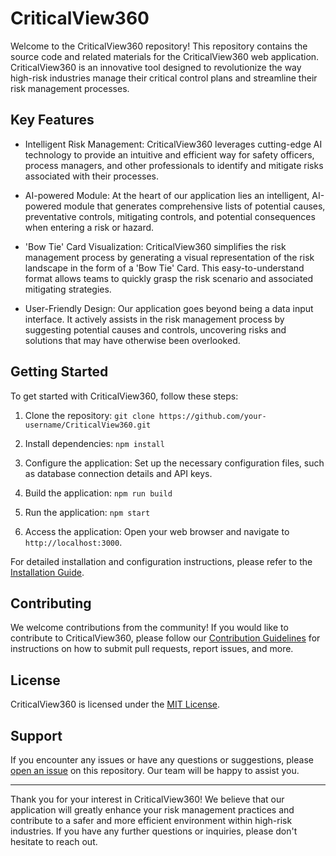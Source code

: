 # CriticalView360

Welcome to the CriticalView360 repository! This repository contains the source code and related materials for the CriticalView360 web application. CriticalView360 is an innovative tool designed to revolutionize the way high-risk industries manage their critical control plans and streamline their risk management processes.

## Key Features

- Intelligent Risk Management: CriticalView360 leverages cutting-edge AI technology to provide an intuitive and efficient way for safety officers, process managers, and other professionals to identify and mitigate risks associated with their processes.

- AI-powered Module: At the heart of our application lies an intelligent, AI-powered module that generates comprehensive lists of potential causes, preventative controls, mitigating controls, and potential consequences when entering a risk or hazard.

- 'Bow Tie' Card Visualization: CriticalView360 simplifies the risk management process by generating a visual representation of the risk landscape in the form of a 'Bow Tie' Card. This easy-to-understand format allows teams to quickly grasp the risk scenario and associated mitigating strategies.

- User-Friendly Design: Our application goes beyond being a data input interface. It actively assists in the risk management process by suggesting potential causes and controls, uncovering risks and solutions that may have otherwise been overlooked.

## Getting Started

To get started with CriticalView360, follow these steps:

1. Clone the repository: `git clone https://github.com/your-username/CriticalView360.git`

2. Install dependencies: `npm install`

3. Configure the application: Set up the necessary configuration files, such as database connection details and API keys.

4. Build the application: `npm run build`

5. Run the application: `npm start`

6. Access the application: Open your web browser and navigate to `http://localhost:3000`.

For detailed installation and configuration instructions, please refer to the [Installation Guide](installation.md).

## Contributing

We welcome contributions from the community! If you would like to contribute to CriticalView360, please follow our [Contribution Guidelines](CONTRIBUTING.md) for instructions on how to submit pull requests, report issues, and more.

## License

CriticalView360 is licensed under the [MIT License](LICENSE).

## Support

If you encounter any issues or have any questions or suggestions, please [open an issue](https://github.com/your-username/CriticalView360/issues) on this repository. Our team will be happy to assist you.

---

Thank you for your interest in CriticalView360! We believe that our application will greatly enhance your risk management practices and contribute to a safer and more efficient environment within high-risk industries. If you have any further questions or inquiries, please don't hesitate to reach out.

